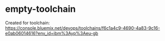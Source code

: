 # empty-toolchain
Created for toolchain: https://console.bluemix.net/devops/toolchains/f6c1a4c9-4690-4a83-9c16-e0ab06014616?env_id=ibm%3Ayp%3Aeu-gb
